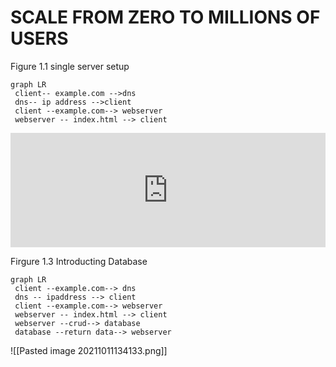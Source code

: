# SCALE FROM ZERO TO MILLIONS OF USERS


Figure 1.1 single server setup
```mermaid
graph LR
 client-- example.com -->dns
 dns-- ip address -->client
 client --example.com--> webserver 
 webserver -- index.html --> client 
```

<iframe frameborder="0" style="width:100%;height:183px;" src="https://viewer.diagrams.net/?tags=%7B%7D&highlight=0000ff&edit=_blank&layers=1&nav=1#R3VjbctowEP0aHtuxLG55DCSlnWk7yeSh4VGxha2psKgssMnXd4UlXyGmXELKCyOd1a6loz3aHTp4PE8nkizCH8KnvOM6ftrBdx3XHQwd%2BNXAOgMQ6hkkkMw3WAE8sVdqQLtsyXwaVxYqIbhiiyroiSiinqpgREqRVJfNBK9%2BdUEC2gCePMKb6C%2FmqzBDh%2FYUGv9KWRDaLyPHWObELjZAHBJfJCUI33fwWAqhstE8HVOuybO8ZH5fdljzjUkaqX0cHr6F6%2BTnhP95nN0P0slo%2Bpi8fnKzKCvCl%2BbAZrNqbRmQYhn5VAdxOniUhEzRpwXxtDWBOwcsVHMOMwRDE45KRdOd%2B0T56SFtqJhTJdewxDpYwkzKuH0zTwr%2B8zVhiXu7jpgrD%2FLQBSswMMT8A0m4QdIyprJBFBwZdjKKlRS%2F6VhwIQGPRATm0YxxXoNKrM1EpEzqu107N4G1XfPJICdvOQsiwObM97VxRAzgAbewo9Pwj2v8D7bw72zhv3su%2FvvtSUoj%2F1arXXPBSRwzr8pwNYkzd%2Bo3pN%2FKkaScKLaq%2Bm07sHF9EAwi5tzmHNW5tSFisZQeNV5lMdcC4bZAisiAqkagDf%2F5eQ6%2FkkHjSr6TF%2F301%2B8FOM4scAc0Zq%2FkZWNyqtfTyOOdGV957U2w4o1tSfzd2XXETR%2BV2rbMnS634bBy%2FWxMm8lUWz4PenZ%2Bl5aX3q3tLGXquTQuu8G08NIT67SvkuBAm8x%2BiwrzzGaZ21azTi5NXHv2sNM7TJrdm1qgm%2FeVJkLXo03kHHnXx4mz2R0l9EWTSOVqSwNw6U4JDy%2FdKaFmq3RxlnDvo%2FWTqLuFpT7XzaPPVjAMNsMotih8pWRoMHoljSfuf7TGEw3PVp3LBXlaqcct1bmoyFNb5N%2BjOrt7Fmd0nurs1p86fGjj7LQEOnd1vrmi6jy8ZHV296g1B4vTrYgT7S1OtyxO573EifZV53nEWWt4u8MDtYnaAp1Zm26zLv%2B32szUcXptwrT4yzIjvvjjF9%2F%2FBQ%3D%3D"></iframe>

Firgure 1.3 Introducting Database
```mermaid
graph LR
 client --example.com--> dns
 dns -- ipaddress --> client
 client --example.com--> webserver 
 webserver -- index.html --> client 
 webserver --crud--> database
 database --return data--> webserver
 ```
 ![[Pasted image 20211011134133.png]]
 
 